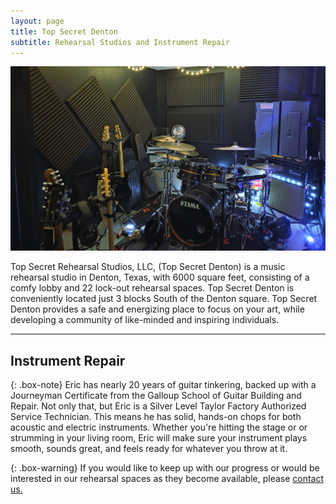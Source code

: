 ```yaml
---
layout: page
title: Top Secret Denton
subtitle: Rehearsal Studios and Instrument Repair
---
```


![Alt text for image](assets/img/russroomsmaller.jpg "Bort")

Top Secret Rehearsal Studios, LLC, (Top Secret Denton) is a music rehearsal studio in Denton, Texas, with 6000 square feet, consisting of a comfy lobby and 22 lock-out rehearsal spaces. Top Secret Denton is conveniently located just 3 blocks South of the Denton square. Top Secret Denton provides a safe and energizing place to focus on your art, while developing a community of like-minded and inspiring individuals.

---

## Instrument Repair

{: .box-note}
Eric has nearly 20 years of guitar tinkering, backed up with a Journeyman Certificate from the Galloup School of Guitar Building and Repair.  Not only that, but Eric is a Silver Level Taylor Factory Authorized Service Technician.  This means he has solid, hands-on chops for both acoustic and electric instruments.  Whether you're hitting the stage or or strumming in your living room, Eric will make sure your instrument plays smooth, sounds great, and feels ready for whatever you throw at it.

{: .box-warning}
If you would like to keep up with our progress or would be interested in our rehearsal spaces as they become available, please [contact us.](https://topsecretdenton.com/contact/)
